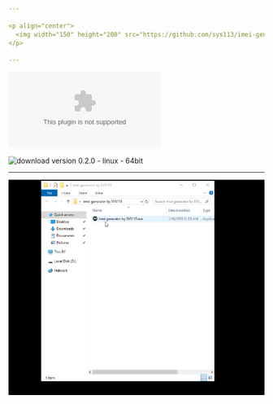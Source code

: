 ```yaml
---

<p align="center">
  <img width="150" height="200" src="https://github.com/sys113/imei-generator/raw/master/review.png">
</p>

---
```


![download version 0.2.0 - windows](https://github.com/sys113/imei-generator/releases/download/0.1.0/imei.generator.version.0.1.0.windows.64bit.exe)

![download version 0.2.0 - linux - 64bit](https://github.com/sys113/imei-generator/releases/download/0.1.0/imei.generator.version.0.1.0.linux.64bit)

--------------------------------------------------

![](review.gif)
